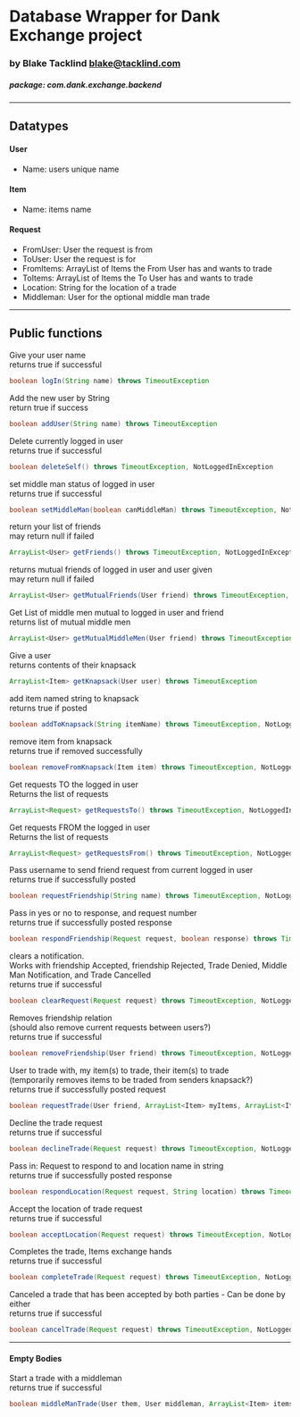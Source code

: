 # Database Wrapper for Dank Exchange project
### by Blake Tacklind blake@tacklind.com
##### package: com.dank.exchange.backend

---
## Datatypes

#### User
* Name: users unique name

#### Item
* Name: items name

#### Request
* FromUser: User the request is from
* ToUser: User the request is for
* FromItems: ArrayList of Items the From User has and wants to trade
* ToItems: ArrayList of Items the To User has and wants to trade
* Location: String for the location of a trade
* Middleman: User for the optional middle man trade

---
## Public functions

Give your user name<br>
returns true if successful
```Java
boolean logIn(String name) throws TimeoutException 
```

Add the new user by String<br>
return true if success
```Java
boolean addUser(String name) throws TimeoutException 
```

Delete currently logged in user<br>
returns true if successful
```Java
boolean deleteSelf() throws TimeoutException, NotLoggedInException 
```

set middle man status of logged in user<br>
returns true if successful
```Java
boolean setMiddleMan(boolean canMiddleMan) throws TimeoutException, NotLoggedInException 
```

return your list of friends<br>
may return null if failed
```Java
ArrayList<User> getFriends() throws TimeoutException, NotLoggedInException 
```

returns mutual friends of logged in user and user given<br>
may return null if failed
```Java
ArrayList<User> getMutualFriends(User friend) throws TimeoutException, NotLoggedInException 
```

Get List of middle men mutual to logged in user and friend<br>
returns list of mutual middle men
```Java
ArrayList<User> getMutualMiddleMen(User friend) throws TimeoutException, NotLoggedInException
```

Give a user<br>
returns contents of their knapsack
```Java
ArrayList<Item> getKnapsack(User user) throws TimeoutException 
```

add item named string to knapsack<br>
returns true if posted
```Java
boolean addToKnapsack(String itemName) throws TimeoutException, NotLoggedInException 
```

remove item from knapsack<br>
returns true if removed successfully
```Java
boolean removeFromKnapsack(Item item) throws TimeoutException, NotLoggedInException 
```

Get requests TO the logged in user<br>
Returns the list of requests
```Java
ArrayList<Request> getRequestsTo() throws TimeoutException, NotLoggedInException 
```

Get requests FROM the logged in user<br>
Returns the list of requests
```Java
ArrayList<Request> getRequestsFrom() throws TimeoutException, NotLoggedInException
```

Pass username to send friend request from current logged in user<br>
returns true if successfully posted
```Java
boolean requestFriendship(String name) throws TimeoutException, NotLoggedInException 
```

Pass in yes or no to response, and request number<br>
returns true if successfully posted response
```Java
boolean respondFriendship(Request request, boolean response) throws TimeoutException, NotLoggedInException 
```

clears a notification.<br>
Works with friendship Accepted, friendship Rejected, Trade Denied, Middle Man Notification, and Trade Cancelled<br>
returns true if successful
```Java
boolean clearRequest(Request request) throws TimeoutException, NotLoggedInException 
```

Removes friendship relation<br>
(should also remove current requests between users?)<br>
returns true if successful
```Java
boolean removeFriendship(User friend) throws TimeoutException, NotLoggedInException 
```

User to trade with, my item(s) to trade, their item(s) to trade<br>
(temporarily removes items to be traded from senders knapsack?)<br>
returns true if successfully posted request
```Java
boolean requestTrade(User friend, ArrayList<Item> myItems, ArrayList<Item> theirItems) throws TimeoutException, NotLoggedInException 
```

Decline the trade request<br>
returns true if successful
```Java
boolean declineTrade(Request request) throws TimeoutException, NotLoggedInException 
```

Pass in: Request to respond to and location name in string<br>
returns true if successfully posted response
```Java
boolean respondLocation(Request request, String location) throws TimeoutException, NotLoggedInException 
```

Accept the location of trade request<br>
returns true if successful
```Java
boolean acceptLocation(Request request) throws TimeoutException, NotLoggedInException
```

Completes the trade, Items exchange hands<br>
returns true if successful
```Java
boolean completeTrade(Request request) throws TimeoutException, NotLoggedInException 
```

Canceled a trade that has been accepted by both parties - Can be done by either<br>
returns true if successful
```Java
boolean cancelTrade(Request request) throws TimeoutException, NotLoggedInException 
```

---
#### Empty Bodies

Start a trade with a middleman<br>
returns true if successful
```Java
boolean middleManTrade(User them, User middleman, ArrayList<Item> items, boolean toThem) throws TimeoutException, NotLoggedInException
```
